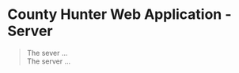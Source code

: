 <!-- Title Starts-->

# County Hunter Web Application - Server

> The sever ... <br />
> The server ...<br />

<!-- Title Ends-->
